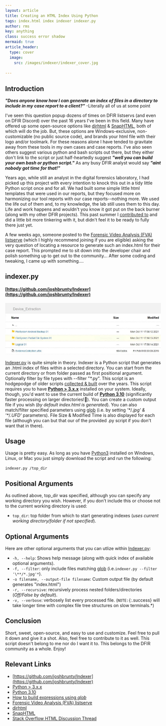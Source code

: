 ```yaml
---
layout: article
title: Creating an HTML Index Using Python
tags: index.html index indexer indexer.py
author: rms
key: anything
class: success error shadow
mermaid: true
article_header:
  type: cover
  image: 
    src: /images/indexer/indexer_cover.jpg
    
---
```

## Introduction

***"Does anyone know how I can generate an index of files in a directory to include in my case report to a client?"*** -Literally all of us at some point

I've seen this question popup dozens of times on DFIR listservs (and even on DFIR Discord) over the past 16 years I've been in this field. Many have offered up some open-source options like [dirhtml](https://www.portablefreeware.com/index.php?id=308) & [SnapHTML](https://www.rlvision.com/snap2html/about.php), both of which will do the job. But, these options are Windows-exclusive, non-customizable (no public source code), and brands your html file with their logo and/or toolmark. For these reasons alone I have tended to gravitate away from these tools in my own cases and case reports. I've also seen others suggest various python and bash scripts out there, but they either don't link to the script or just half-heartedly suggest ***"well you can build your own bash or python script."*** As any busy DFIR analyst would say ***"aint nobody got time for that!"***

Years ago, while still an analyst in the digital forensics laboratory, I had picked up this project with every intention to knock this out in a tidy little Python script once and for all. We had built some simple little html templates that were used in our reports, but they focused more on harmonizing our tool reports with our case reports--nothing more. We used the life out of them and, to my knowledge, the lab still uses them to this day. Life and work happens and wouldn't you know it got put on the back burner (along with my other DFIR projects). This past summer I [contributed to](https://stackoverflow.com/questions/10961378/how-to-generate-an-html-directory-list-using-python/68535211#68535211) and did a little bit more tinkering with it, but didn't feel it to be ready to fully there just yet.

A few weeks ago, someone posted to the [Forensic Video Analysis (FVA) listserve](https://lists.fva-list.com/mailman/listinfo/fva-list) (which I highly recommend joining if you are eligible) asking the very question of locating a resource to generate such an index.html for their case report. This prompted me to sit down into the developer chair and polish something up to get out to the community... After some coding and tweaking, I came up with something....

## indexer.py

#### [https://github.com/joshbrunty/Indexer](https://github.com/joshbrunty/Indexer)

![Image](/images/indexer/indexer_screenshot_cropped.jpg)

[Indexer.py](https://github.com/joshbrunty/Indexer) is quite simple in theory. Indexer is a Python script that generates an .html index of files within a selected directory. You can start from the current directory or from folder passed as first positional argument. Optionally filter by file types with --filter "\*.py". This script is an hodgepodge of older scripts [collected & built](https://stackoverflow.com/questions/10961378/how-to-generate-an-html-directory-list-using-python/68535211#68535211) over the years. This script requires you to have **[Python > 3.x.x](https://www.python.org/downloads/)** installed on your system. Ideally, though, you'd want to use the current build of **[Python 3.10](https://www.python.org/downloads/release/python-3100/)** (significantly faster processing on larger directories!🏃). You can create a custom output file if you wish (*by default *index.html* is generated*). You can also match/filter specified parameters using [glob](https://docs.python.org/3/library/glob.html) (i.e. by setting *'\**/*.jpg' & '\**/*.UFD'* parameters). File Size & Modified Time is also displayed for each file (although you can but that our of the provided .py script if you don't want that in there).

## Usage

Usage is pretty easy. As long as you have [Python3](https://www.python.org/downloads/) installed on Windows, Linux, or Mac you just simply download the script and run the following:

```indexer.py /top_dir```

## Positional Arguments
As outlined above, top_dir was specified, although you can specify any working directory you wish. However, if you don't include this or choose not to the current working directory is used:

* ```top_dir```: top folder from which to start generating indexes (*uses current working directory/folder if not specified*).

## Optional Arguments
Here are other optional arguments that you can utlize within [Indexer.py](https://github.com/joshbrunty/Indexer):
* ```-h, --help```: Shows help message (along with quick index of available optional arguments).
* ```-f, --filter```: only include files matching [glob](https://docs.python.org/3/library/glob.html) (i.e.```indexer.py --filter '\**/*.jpg'*```).
* ```-o filename, --output-file filename```: Custom output file (by default generates "index.html")
* ```-r, --recursive```: recursively process nested folders/directories (*Off/False by default*).
* ```-v, --verbose```: verbosely list every processed file. (`NOTE:`{:.success} will take longer time with complex file tree structures on slow terminals.*)

## **Conclusion**
Short, sweet, open-source, and easy to use and customize. Feel free to pull it down and give it a shot. Also, feel free to contribute to it as well. This script doesn't belong to me nor do I want it to. This belongs to the DFIR community as a whole. Enjoy!

## Relevant Links
* [https://github.com/joshbrunty/Indexer](https://github.com/joshbrunty/Indexer)
* [Python > 3.x.x](https://www.python.org/downloads/)
* [Python 3.10](https://www.python.org/downloads/release/python-3100/)
* [How to build expressions using *glob*](https://docs.python.org/3/library/glob.html)
* [Forensic Video Analysis (FVA) listserve](https://lists.fva-list.com/mailman/listinfo/fva-list)
* [dirhtml](https://www.portablefreeware.com/index.php?id=308)
* [SnapHTML](https://www.rlvision.com/snap2html/about.php)
* [Stack Overflow HTML Discussion Thread](https://stackoverflow.com/questions/10961378/how-to-generate-an-html-directory-list-using-python/68535211#68535211)

<!--more-->

